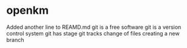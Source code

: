 # openkm
Added another line to REAMD.md
git is a free software
git is a version control system
git has stage
git tracks change of files
creating a new branch 
